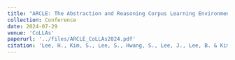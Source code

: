 ```yaml
---
title: "ARCLE: The Abstraction and Reasoning Corpus Learning Environment for Reinforcement Learning"
collection: Conference
date: 2024-07-29
venue: 'CoLLAs'
paperurl: '../files/ARCLE_CoLLAs2024.pdf'
citation: 'Lee, H., Kim, S., Lee, S., Hwang, S., Lee, J., Lee, B. & Kim, S. (2024). ARCLE: The Abstraction and Reasoning Corpus Learning Environment for Reinforcement Learning. CoLLAs.'
---
```


